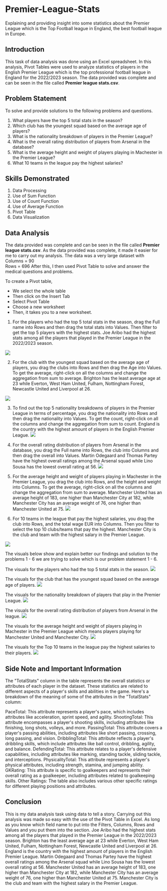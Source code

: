 # Premier-League-Stats
Explaining and providing insight into some statistics about the Premier League which is the Top Football league in England, the best football league in Europe.

## Introduction
This task of data analysis was done using an Excel spreadsheet. In this analysis, Pivot Tables were used to analyze statistics of players in the English Premier League which is the top professional football league in England for the 2022/2023 season. The data provided was complete and can be seen in the file called **Premier league stats.csv**.

## Problem Statement
To solve and provide solutions to the following problems and questions.
1. What players have the top 5 total stats in the season?
2. Which club has the youngest squad based on the average age of players?
3. What is the nationality breakdown of players in the Premier League?
4. What is the overall rating distribution of players from Arsenal in the database?
5. What is the average height and weight of players playing in Machester in the Premier League?
6. What 10 teams in the league pay the highest salaries?

## Skills Demonstrated
1. Data Processing
2. Use of Sum Function
3. Use of Count Function
4. Use of Average Function
5. Pivot Table
7. Data Visualization

## Data Analysis
The data provided was complete and can be seen in the file called **Premier league stats.csv**. As the data provided was complete, it made it easier for me to carry out my analysis. The data was a very large dataset with                                         
Columns = 90                                                                                                                      
Rows = 696
After this, I then used Pivot Table to solve and answer the medical questions and problems.

To create a Pivot table, 
- We select the whole table
- Then click on the Insert Tab
- Select Pivot Table
- Choose a new worksheet
- Then, it takes you to a new worksheet.


1. For the players who had the top 5 total stats in the season, drag the Full name into Rows and then drag the total stats into Values. Then filter to get the top 5 players with the highest stats.
Joe Aribo had the highest stats among all the players that played in the Premier League in the 2022/2023 season.

![](pic1.png)

2. For the club with the youngest squad based on the average age of players, you drag the clubs into Rows and then drag the Age into Values. To get the average, right-click on all the columns and change the aggregation from sum to average.
Brighton has the least average age at 23 while Everton, West Ham United, Fulham, Nottingham Forest, Newcastle United and Liverpool at 26.

![](picture2.png)

3. To find out the top 5 nationality breakdowns of players in the Premier League in terms of percentage, you drag the nationality into Rows and then drag the nationality into Values. To get the count, right-click on all the columns and change the aggregation from sum to count.
England is the country with the highest amount of players in the English Premier League.
![](pic3.png)

4. For the overall rating distribution of players from Arsenal in the database, you drag the Full name into Rows, the club into Columns and then drag the overall into Values.
Martin Odegaard and Thomas Partey have the highest overall ratings among the Arsenal squad while Lino Sousa has the lowest overall rating at 56. 
![](picture4.png)

5. For the average height and weight of players playing in Machester in the Premier League, you drag the club into Rows, and the height and weight into Columns. To get the average, right-click on all the columns and change the aggregation from sum to average.
Manchester United has an average height of 183, one higher than Manchester City at 182, while Manchester City has an average weight of 76, one higher than Manchester United at 75.
![](pic5.png)

6. For 10 teams in the league that pay the highest salaries, you drag the club into Rows, and the total wage EUR into Columns. Then you filter to select the top 10 clubs/teams that pay the highest.
Manchester City is the club and team with the highest salary in the Premier League.

![](pic6.png)


The visuals below show and explain better our findings and solution to the problems 1 - 6 we are trying to solve which is our problem statement 1 - 6.

The visuals for the players who had the top 5 total stats in the season.
![](visual1.png)

The visuals for the club that has the youngest squad based on the average age of players.
![](vis2.png)

The visuals for the nationality breakdown of players that play in the Premier League.
![](visual3.png)

The visuals for the overall rating distribution of players from Arsenal in the league.
![](visual4.png)

The visuals for the average height and weight of players playing in Machester in the Premier League which means players playing for Manchester United and Manchester City.
![](visual5.png)

The visuals for the Top 10 teams in the league pay the highest salaries to their players.
![](visual6.png)

## Side Note and Important Information
The "TotalStats" column in the table represents the overall statistics or attributes of each player in the dataset. These statistics are related to different aspects of a player's skills and abilities in the game. Here's a breakdown of the meaning of some of the attributes in the "TotalStats" column:

PaceTotal: This attribute represents a player's pace, which includes attributes like acceleration, sprint speed, and agility.
ShootingTotal: This attribute encompasses a player's shooting skills, including attributes like finishing, long shots, volleys, and more.
PassingTotal: This attribute covers a player's passing abilities, including attributes like short passing, crossing, long passing, and vision.
DribblingTotal: This attribute reflects a player's dribbling skills, which include attributes like ball control, dribbling, agility, and balance.
DefendingTotal: This attribute relates to a player's defensive capabilities, including attributes like marking, standing tackle, sliding tackle, and interceptions.
PhysicalityTotal: This attribute represents a player's physical attributes, including strength, stamina, and jumping ability.
GKRating: This attribute is specific to goalkeepers and represents their overall rating as a goalkeeper, including attributes related to goalkeeping skills.
Other Ratings: The table also includes various other specific ratings for different playing positions and attributes.

## Conclusion
This is my data analysis task using data to tell a story. Carrying out this analysis was made so easy with the use of the Pivot Table in Excel. As long as you know which field name to put into the Filters, Columns, Rows and Values and you put them into the section.
Joe Aribo had the highest stats among all the players that played in the Premier League in the 2022/2023 season.
Brighton has the least average age at 23 while Everton, West Ham United, Fulham, Nottingham Forest, Newcastle United and Liverpool at 26.
England is the country with the highest amount of players in the English Premier League.
Martin Odegaard and Thomas Partey have the highest overall ratings among the Arsenal squad while Lino Sousa has the lowest overall rating at 56. 
Manchester United has an average height of 183, one higher than Manchester City at 182, while Manchester City has an average weight of 76, one higher than Manchester United at 75.
Manchester City is the club and team with the highest salary in the Premier League.


